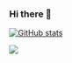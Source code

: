 ### Hi there 👋

[![GitHub stats](https://github-readme-stats.vercel.app/api?username=MiyRon-Code)](https://github.com/anuraghazra/github-readme-stats&theme=gruvbox)

![](https://github-readme-stats.vercel.app/api/top-langs/?username=MiyRon-Code&theme=tokyonight)

<!--
**MiyRon-Code/MiyRon-Code** is a ✨ _special_ ✨ repository because its `README.md` (this file) appears on your GitHub profile.

Here are some ideas to get you started:

- 🔭 I’m currently working on ...
- 🌱 I’m currently learning ...
- 👯 I’m looking to collaborate on ...
- 🤔 I’m looking for help with ...
- 💬 Ask me about ...
- 📫 How to reach me: ...
- 😄 Pronouns: ...
- ⚡ Fun fact: ...
-->
